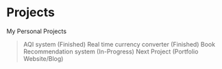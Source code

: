 # Projects
My Personal Projects

>AQI system (Finished)
>Real time currency converter (Finished)
>Book Recommendation system (In-Progress)
>Next Project (Portfolio Website/Blog)
